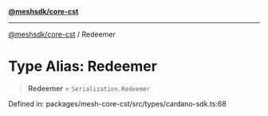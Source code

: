 [**@meshsdk/core-cst**](../README.md)

***

[@meshsdk/core-cst](../globals.md) / Redeemer

# Type Alias: Redeemer

> **Redeemer** = `Serialization.Redeemer`

Defined in: packages/mesh-core-cst/src/types/cardano-sdk.ts:68

